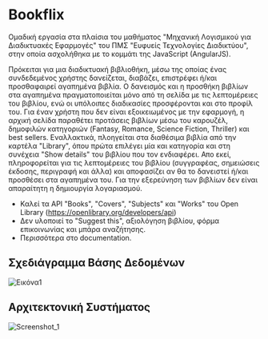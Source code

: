 # Bookflix
Ομαδική εργασία στα πλαίσια του μαθήματος "Μηχανική Λογισμικού για Διαδικτυακές Εφαρμογές" του ΠΜΣ "Ευφυείς Τεχνολογίες Διαδικτύου", στην οποία ασχολήθηκα με το κομμάτι της JavaScript (AngularJS).

Πρόκειται για μια διαδικτυακή βιβλιοθήκη, μέσω της οποίας ένας συνδεδεμένος χρήστης δανείζεται, διαβάζει, επιστρέφει ή/και προσθαφαιρεί αγαπημένα βιβλία. Ο δανεισμός και η προσθήκη βιβλίων στα αγαπημένα πραγματοποιείται μόνο από τη σελίδα με τις λεπτομέρειες του βιβλίου, ενώ οι υπόλοιπες διαδικασίες προσφέρονται και στο προφίλ του. Για έναν χρήστη που δεν είναι εξοικειωμένος με την εφαρμογή, η αρχική σελίδα παραθέτει προτάσεις βιβλίων μέσω του καρουζέλ, δημοφιλών κατηγοριών (Fantasy, Romance, Science Fiction, Thriller) και best sellers. Εναλλακτικά, πλοηγείται στα διαθέσιμα βιβλία από την καρτέλα "Library", όπου πρώτα επιλέγει μία και κατηγορία και στη συνέχεια "Show details" του βιβλίου που τον ενδιαφέρει. Απο εκεί, πληροφορείται για τις λεπτομέρειες του βιβλίου (συγγραφέας, σημειώσεις έκδοσης, περιγραφή και άλλα) και αποφασίζει αν θα το δανειστεί ή/και προσθέσει στα αγαπημένα του. Για την εξερεύνηση των βιβλίων δεν είναι απαραίτητη η δημιουργία λογαριασμού.

* Καλεί τα API "Books", "Covers", "Subjects" και "Works" του Open Library (https://openlibrary.org/developers/api)
* Δεν υλοποιεί το "Suggest this", αξιολόγηση βιβλίου, φόρμα επικοινωνίας και μπάρα αναζήτησης.
* Περισσότερα στο documentation. 

## Σχεδιάγραμμα Βάσης Δεδομένων
![Εικόνα1](https://user-images.githubusercontent.com/51194516/185928000-8898f0d9-1675-4195-b151-101a7f2688e3.png)

## Αρχιτεκτονική Συστήματος
![Screenshot_1](https://user-images.githubusercontent.com/51194516/185928402-959f68e3-8a3d-4738-9934-4d26b9cd841f.png)
